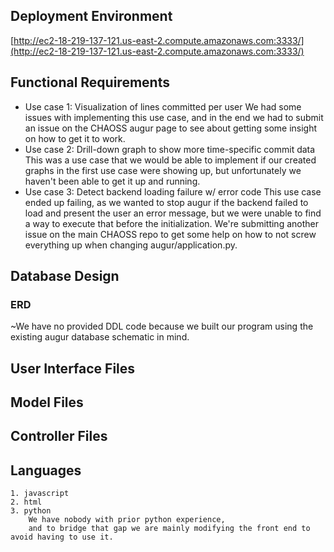 
## Deployment Environment
[http://ec2-18-219-137-121.us-east-2.compute.amazonaws.com:3333/](http://ec2-18-219-137-121.us-east-2.compute.amazonaws.com:3333/)
## Functional Requirements

 - Use case 1: Visualization of lines committed per user
 	We had some issues with implementing this use case, and in the end 
	we had to submit an issue on the CHAOSS augur page to see about getting some insight on how to 
	get it to work.
 - Use case 2: Drill-down graph to show more time-specific commit data
 	This was a use case that we would be able to implement if our created graphs in the first 
	use case were showing up, but unfortunately we haven't been able to get it up and running. 
 - Use case 3: Detect backend loading failure w/ error code 
 	This use case ended up failing, as we wanted to stop augur if the backend failed to load and present the user an
	error message, but we were unable to find a way to execute that before the initialization.
	We're submitting another issue on the main CHAOSS repo to get some help on how to not screw everything up 
	when changing augur/application.py.

## Database Design

### ERD


~We have no provided DDL code because we built our program using the existing augur database schematic in mind. 


## User Interface Files


## Model Files 

## Controller Files

## Languages
    1. javascript
    2. html
    3. python
	    We have nobody with prior python experience, 
	    and to bridge that gap we are mainly modifying the front end to avoid having to use it. 

<!--stackedit_data:
eyJoaXN0b3J5IjpbLTEwNTc0MTUzNDQsLTMwNTUyXX0=
-->